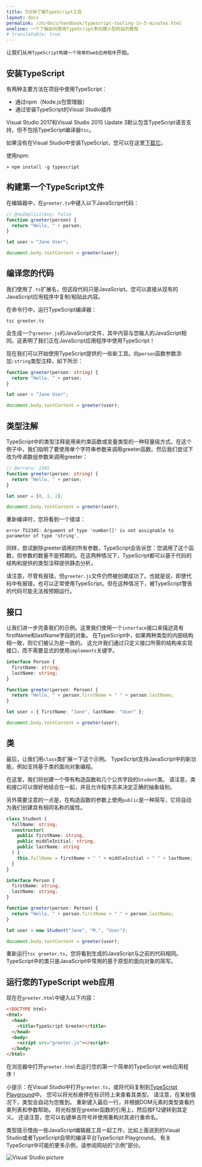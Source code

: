 ```yaml
---
title: 5分钟了解TypeScript工具
layout: docs
permalink: /zh/docs/handbook/typescript-tooling-in-5-minutes.html
oneline: 一个了解如何使用TypeScript来创建小型网站的教程
# translatable: true
---
```


让我们从`用TypeScript构建一个简单的web应用程序`开始。

## 安装TypeScript

有两种主要方法在项目中使用TypeScript：

- 通过npm（Node.js包管理器）
- 通过安装TypeScript的Visual Studio插件

Visual Studio 2017和Visual Studio 2015 Update 3默认包含TypeScript语言支持，但不包括TypeScript编译器`tsc`。

如果没有在Visual Studio中安装TypeScript，您可以在这里[下载它](/download)。

使用npm:

```shell
> npm install -g typescript
```

## 构建第一个TypeScript文件

在编辑器中，在`greeter.ts`中键入以下JavaScript代码：

```ts twoslash
// @noImplicitAny: false
function greeter(person) {
  return "Hello, " + person;
}

let user = "Jane User";

document.body.textContent = greeter(user);
```

## 编译您的代码

我们使用了`.ts`扩展名，但这段代码只是JavaScript。您可以直接从现有的JavaScript应用程序中复制/粘贴此内容。


在命令行中，运行TypeScript编译器：

```shell
tsc greeter.ts
```

会生成一个`greeter.js`的JavaScript文件，其中内容与您输入的JavaScript相同。这表明了我们正在JavaScript应用程序中使用TypeScript！

现在我们可以开始使用TypeScript提供的一些新工具。向`person`函数参数添加`:string`类型注释，如下所示：

```ts twoslash
function greeter(person: string) {
  return "Hello, " + person;
}

let user = "Jane User";

document.body.textContent = greeter(user);
```

## 类型注解

TypeScript中的类型注释是用来约束函数或变量类型的一种轻量级方式。在这个例子中，我们指明了要使用单个字符串参数来调用greeter函数。然后我们尝试下改为传递数组参数来调用greeter：

```ts twoslash
// @errors: 2345
function greeter(person: string) {
  return "Hello, " + person;
}

let user = [0, 1, 2];

document.body.textContent = greeter(user);
```

重新编译时，您将看到一个错误：

```shell
error TS2345: Argument of type 'number[]' is not assignable to parameter of type 'string'.
```

同样，尝试删除greeter调用的所有参数，TypeScript会告诉您：您调用了这个函数，但参数的数量不是预期的。在这两种情况下，TypeScript都可以基于代码的结构和提供的类型注释提供静态分析。

请注意，尽管有报错，但`greeter.js`文件仍然被创建成功了。也就是说，即使代码中有报错，也可以正常使用TypeScript。但在这种情况下，被TypeScript警告的代码可能无法按预期运行。

## 接口

让我们进一步完善我们的示例。这里我们使用一个`interface`接口来描述具有firstName和lastName字段的对象。
在TypeScript中，如果两种类型的内部结构相一致，则它们被认为是一致的。
这允许我们通过只定义接口所需的结构来实现接口，而不需要显式的使用`implements`关键字。

```ts twoslash
interface Person {
  firstName: string;
  lastName: string;
}

function greeter(person: Person) {
  return "Hello, " + person.firstName + " " + person.lastName;
}

let user = { firstName: "Jane", lastName: "User" };

document.body.textContent = greeter(user);
```

## 类

最后，让我们用`class`类扩展一下这个示例。
TypeScript支持JavaScript中的新功能，例如支持基于类的面向对象编程。

在这里，我们将创建一个带有构造函数和几个公共字段的`Student`类。
请注意，类和接口可以很好地结合在一起，并且允许程序员来决定正确的抽象级别。

另外需要注意的一点是，在构造函数的参数上使用`public`是一种简写，它将自动为我们创建具有相同名称的属性。

```ts twoslash
class Student {
  fullName: string;
  constructor(
    public firstName: string,
    public middleInitial: string,
    public lastName: string
  ) {
    this.fullName = firstName + " " + middleInitial + " " + lastName;
  }
}

interface Person {
  firstName: string;
  lastName: string;
}

function greeter(person: Person) {
  return "Hello, " + person.firstName + " " + person.lastName;
}

let user = new Student("Jane", "M.", "User");

document.body.textContent = greeter(user);
```

重新运行`tsc greeter.ts`，您将看到生成的JavaScript与之前的代码相同。
TypeScript中的类只是JavaScript中常用的基于原型的面向对象的简写。

## 运行您的TypeScript web应用

现在在`greeter.html`中键入以下内容：

```html
<!DOCTYPE html>
<html>
  <head>
    <title>TypeScript Greeter</title>
  </head>
  <body>
    <script src="greeter.js"></script>
  </body>
</html>
```

在浏览器中打开`greeter.html`去运行您的第一个简单的TypeScript web应用程序！

小提示：在Visual Studio中打开`greeter.ts`，或将代码复制到[TypeScript Playground](https://www.typescriptlang.org/play)中。
您可以将光标悬停在标识符上来查看其类型。
请注意，在某些情况下，类型会自动为您推到。
重新键入最后一行，并根据DOM元素的类型查看约束列表和参数帮助。
将光标放在greeter函数的引用上，然后按F12键转到其定义。
还请注意，您可以右键单击符号并使用重构对其进行重命名。

类型提示借由一些JavaScript编辑器工具一起工作，比如上面说到的Visual Studio或者TypeScript自带的编译平台TypeScript Playground。
有关TypeScript中可能的更多示例，请参阅网站的“示例”部分。

![Visual Studio picture](/images/docs/greet_person.png)
